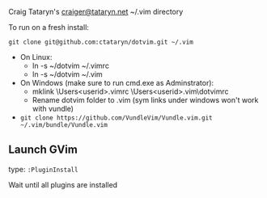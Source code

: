 Craig Tataryn's <craiger@tataryn.net> ~/.vim directory

To run on a fresh install:

`git clone git@github.com:ctataryn/dotvim.git ~/.vim`

* On Linux:
   * ln -s ~/dotvim ~/.vimrc
   * ln -s ~/dotvim ~/.vim
* On Windows (make sure to run cmd.exe as Adminstrator):
   * mklink \Users\<userid>\.vimrc \Users\<userid>\.vim\dotvimrc
   * Rename dotvim folder to .vim (sym links under windows won't work with vundle)
* `git clone https://github.com/VundleVim/Vundle.vim.git ~/.vim/bundle/Vundle.vim`

## Launch GVim
type: `:PluginInstall`

Wait until all plugins are installed
